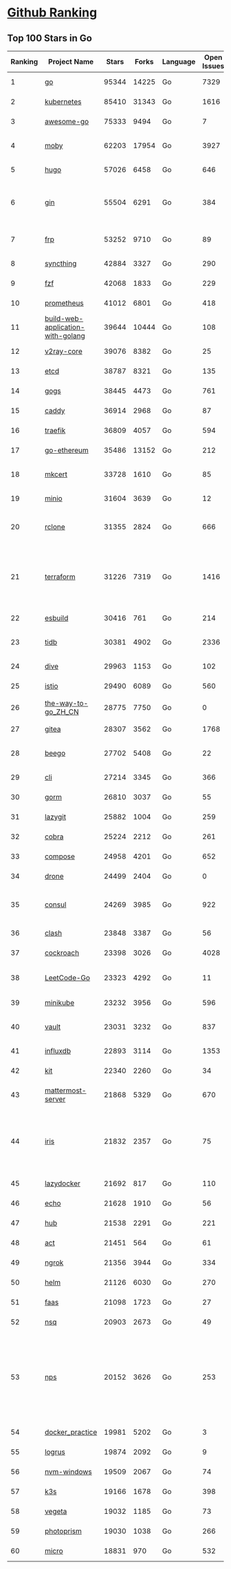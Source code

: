 [Github Ranking](../README.md)
==========

## Top 100 Stars in Go

| Ranking | Project Name | Stars | Forks | Language | Open Issues | Description | Last Commit |
| ------- | ------------ | ----- | ----- | -------- | ----------- | ----------- | ----------- |
| 1 | [go](https://github.com/golang/go) | 95344 | 14225 | Go | 7329 | The Go programming language | 2022-02-14T02:35:07Z |
| 2 | [kubernetes](https://github.com/kubernetes/kubernetes) | 85410 | 31343 | Go | 1616 | Production-Grade Container Scheduling and Management | 2022-02-13T19:09:06Z |
| 3 | [awesome-go](https://github.com/avelino/awesome-go) | 75333 | 9494 | Go | 7 | A curated list of awesome Go frameworks, libraries and software | 2022-02-13T02:31:17Z |
| 4 | [moby](https://github.com/moby/moby) | 62203 | 17954 | Go | 3927 | Moby Project - a collaborative project for the container ecosystem to assemble container-based systems | 2022-02-13T22:56:40Z |
| 5 | [hugo](https://github.com/gohugoio/hugo) | 57026 | 6458 | Go | 646 | The world’s fastest framework for building websites. | 2022-02-13T11:18:36Z |
| 6 | [gin](https://github.com/gin-gonic/gin) | 55504 | 6291 | Go | 384 | Gin is a HTTP web framework written in Go (Golang). It features a Martini-like API with much better performance -- up to 40 times faster. If you need smashing performance, get yourself some Gin. | 2022-02-13T14:48:08Z |
| 7 | [frp](https://github.com/fatedier/frp) | 53252 | 9710 | Go | 89 | A fast reverse proxy to help you expose a local server behind a NAT or firewall to the internet. | 2022-02-09T08:12:12Z |
| 8 | [syncthing](https://github.com/syncthing/syncthing) | 42884 | 3327 | Go | 290 | Open Source Continuous File Synchronization | 2022-02-09T21:21:55Z |
| 9 | [fzf](https://github.com/junegunn/fzf) | 42068 | 1833 | Go | 229 | :cherry_blossom: A command-line fuzzy finder | 2022-02-06T18:44:05Z |
| 10 | [prometheus](https://github.com/prometheus/prometheus) | 41012 | 6801 | Go | 418 | The Prometheus monitoring system and time series database. | 2022-02-13T14:01:23Z |
| 11 | [build-web-application-with-golang](https://github.com/astaxie/build-web-application-with-golang) | 39644 | 10444 | Go | 108 | A golang ebook intro how to build a web with golang | 2022-02-02T03:40:36Z |
| 12 | [v2ray-core](https://github.com/v2ray/v2ray-core) | 39076 | 8382 | Go | 25 | A platform for building proxies to bypass network restrictions. | 2022-02-08T05:58:24Z |
| 13 | [etcd](https://github.com/etcd-io/etcd) | 38787 | 8321 | Go | 135 | Distributed reliable key-value store for the most critical data of a distributed system | 2022-02-13T22:38:58Z |
| 14 | [gogs](https://github.com/gogs/gogs) | 38445 | 4473 | Go | 761 | Gogs is a painless self-hosted Git service | 2022-02-12T09:07:54Z |
| 15 | [caddy](https://github.com/caddyserver/caddy) | 36914 | 2968 | Go | 87 | Fast, multi-platform web server with automatic HTTPS | 2022-02-12T13:07:52Z |
| 16 | [traefik](https://github.com/traefik/traefik) | 36809 | 4057 | Go | 594 | The Cloud Native Application Proxy | 2022-02-11T12:38:36Z |
| 17 | [go-ethereum](https://github.com/ethereum/go-ethereum) | 35486 | 13152 | Go | 212 | Official Go implementation of the Ethereum protocol | 2022-02-13T22:29:00Z |
| 18 | [mkcert](https://github.com/FiloSottile/mkcert) | 33728 | 1610 | Go | 85 | A simple zero-config tool to make locally trusted development certificates with any names you'd like. | 2022-01-15T01:01:54Z |
| 19 | [minio](https://github.com/minio/minio) | 31604 | 3639 | Go | 12 | High Performance, Kubernetes Native Object Storage | 2022-02-14T01:14:18Z |
| 20 | [rclone](https://github.com/rclone/rclone) | 31355 | 2824 | Go | 666 | "rsync for cloud storage" - Google Drive, S3, Dropbox, Backblaze B2, One Drive, Swift, Hubic, Wasabi, Google Cloud Storage, Yandex Files | 2022-02-11T11:04:59Z |
| 21 | [terraform](https://github.com/hashicorp/terraform) | 31226 | 7319 | Go | 1416 | Terraform enables you to safely and predictably create, change, and improve infrastructure. It is an open source tool that codifies APIs into declarative configuration files that can be shared amongst team members, treated as code, edited, reviewed, and versioned. | 2022-02-13T00:24:31Z |
| 22 | [esbuild](https://github.com/evanw/esbuild) | 30416 | 761 | Go | 214 | An extremely fast JavaScript and CSS bundler and minifier | 2022-02-10T04:40:30Z |
| 23 | [tidb](https://github.com/pingcap/tidb) | 30381 | 4902 | Go | 2336 | TiDB is an open source distributed HTAP database compatible with the MySQL protocol  | 2022-02-14T02:35:38Z |
| 24 | [dive](https://github.com/wagoodman/dive) | 29963 | 1153 | Go | 102 | A tool for exploring each layer in a docker image | 2022-02-12T17:47:58Z |
| 25 | [istio](https://github.com/istio/istio) | 29490 | 6089 | Go | 560 | Connect, secure, control, and observe services. | 2022-02-14T02:55:25Z |
| 26 | [the-way-to-go_ZH_CN](https://github.com/unknwon/the-way-to-go_ZH_CN) | 28775 | 7750 | Go | 0 | 《The Way to Go》中文译本，中文正式名《Go 入门指南》 | 2022-02-09T15:13:38Z |
| 27 | [gitea](https://github.com/go-gitea/gitea) | 28307 | 3562 | Go | 1768 | Git with a cup of tea, painless self-hosted git service | 2022-02-14T02:48:10Z |
| 28 | [beego](https://github.com/beego/beego) | 27702 | 5408 | Go | 22 | beego is an open-source, high-performance web framework for the Go programming language. | 2022-02-12T02:22:52Z |
| 29 | [cli](https://github.com/cli/cli) | 27214 | 3345 | Go | 366 | GitHub’s official command line tool | 2022-02-11T17:25:29Z |
| 30 | [gorm](https://github.com/go-gorm/gorm) | 26810 | 3037 | Go | 55 | The fantastic ORM library for Golang, aims to be developer friendly | 2022-02-10T12:23:37Z |
| 31 | [lazygit](https://github.com/jesseduffield/lazygit) | 25882 | 1004 | Go | 259 | simple terminal UI for git commands | 2022-02-13T08:15:25Z |
| 32 | [cobra](https://github.com/spf13/cobra) | 25224 | 2212 | Go | 261 | A Commander for modern Go CLI interactions | 2022-02-02T14:34:36Z |
| 33 | [compose](https://github.com/docker/compose) | 24958 | 4201 | Go | 652 | Define and run multi-container applications with Docker | 2022-02-13T20:39:34Z |
| 34 | [drone](https://github.com/harness/drone) | 24499 | 2404 | Go | 0 | Drone is a Container-Native, Continuous Delivery Platform | 2022-02-10T14:11:49Z |
| 35 | [consul](https://github.com/hashicorp/consul) | 24269 | 3985 | Go | 922 | Consul is a distributed, highly available, and data center aware solution to connect and configure applications across dynamic, distributed infrastructure. | 2022-02-13T11:11:44Z |
| 36 | [clash](https://github.com/Dreamacro/clash) | 23848 | 3387 | Go | 56 | A rule-based tunnel in Go. | 2022-02-13T16:37:38Z |
| 37 | [cockroach](https://github.com/cockroachdb/cockroach) | 23398 | 3026 | Go | 4028 | CockroachDB - the open source, cloud-native distributed SQL database. | 2022-02-14T02:37:13Z |
| 38 | [LeetCode-Go](https://github.com/halfrost/LeetCode-Go) | 23323 | 4292 | Go | 11 | ✅ Solutions to LeetCode by Go, 100% test coverage, runtime beats 100% / LeetCode 题解 | 2022-02-11T10:01:11Z |
| 39 | [minikube](https://github.com/kubernetes/minikube) | 23232 | 3956 | Go | 596 | Run Kubernetes locally | 2022-02-13T10:32:42Z |
| 40 | [vault](https://github.com/hashicorp/vault) | 23031 | 3232 | Go | 837 | A tool for secrets management, encryption as a service, and privileged access management | 2022-02-13T23:43:36Z |
| 41 | [influxdb](https://github.com/influxdata/influxdb) | 22893 | 3114 | Go | 1353 | Scalable datastore for metrics, events, and real-time analytics | 2022-02-11T22:29:06Z |
| 42 | [kit](https://github.com/go-kit/kit) | 22340 | 2260 | Go | 34 | A standard library for microservices. | 2022-02-13T01:41:59Z |
| 43 | [mattermost-server](https://github.com/mattermost/mattermost-server) | 21868 | 5329 | Go | 670 | Mattermost is an open source platform for secure collaboration across the entire software development lifecycle. | 2022-02-13T22:06:07Z |
| 44 | [iris](https://github.com/kataras/iris) | 21832 | 2357 | Go | 75 | The fastest HTTP/2 Go Web Framework. AWS Lambda, gRPC, MVC, Unique Router, Websockets, Sessions, Test suite, Dependency Injection and more. A true successor of expressjs and laravel \| 谢谢 https://github.com/kataras/iris/issues/1329 \| | 2022-01-22T23:21:32Z |
| 45 | [lazydocker](https://github.com/jesseduffield/lazydocker) | 21692 | 817 | Go | 110 | The lazier way to manage everything docker | 2022-02-09T03:10:14Z |
| 46 | [echo](https://github.com/labstack/echo) | 21628 | 1910 | Go | 56 | High performance, minimalist Go web framework | 2022-02-04T02:46:23Z |
| 47 | [hub](https://github.com/github/hub) | 21538 | 2291 | Go | 221 | A command-line tool that makes git easier to use with GitHub. | 2022-02-10T13:52:28Z |
| 48 | [act](https://github.com/nektos/act) | 21451 | 564 | Go | 61 | Run your GitHub Actions locally 🚀 | 2022-02-14T02:11:36Z |
| 49 | [ngrok](https://github.com/inconshreveable/ngrok) | 21356 | 3944 | Go | 334 | Introspected tunnels to localhost | 2021-12-16T15:44:31Z |
| 50 | [helm](https://github.com/helm/helm) | 21126 | 6030 | Go | 270 | The Kubernetes Package Manager | 2022-02-12T14:56:07Z |
| 51 | [faas](https://github.com/openfaas/faas) | 21098 | 1723 | Go | 27 | OpenFaaS - Serverless Functions Made Simple | 2022-02-12T11:41:17Z |
| 52 | [nsq](https://github.com/nsqio/nsq) | 20903 | 2673 | Go | 49 | A realtime distributed messaging platform | 2022-01-06T05:16:54Z |
| 53 | [nps](https://github.com/ehang-io/nps) | 20152 | 3626 | Go | 253 | 一款轻量级、高性能、功能强大的内网穿透代理服务器。支持tcp、udp、socks5、http等几乎所有流量转发，可用来访问内网网站、本地支付接口调试、ssh访问、远程桌面，内网dns解析、内网socks5代理等等……，并带有功能强大的web管理端。a lightweight, high-performance, powerful intranet penetration proxy server, with a powerful web management terminal. | 2022-01-23T10:48:35Z |
| 54 | [docker_practice](https://github.com/yeasy/docker_practice) | 19981 | 5202 | Go | 3 | Learn and understand Docker technologies, with real DevOps practice! | 2022-02-12T03:09:57Z |
| 55 | [logrus](https://github.com/sirupsen/logrus) | 19874 | 2092 | Go | 9 | Structured, pluggable logging for Go. | 2022-01-29T15:11:06Z |
| 56 | [nvm-windows](https://github.com/coreybutler/nvm-windows) | 19509 | 2067 | Go | 74 | A node.js version management utility for Windows. Ironically written in Go. | 2022-02-01T19:33:47Z |
| 57 | [k3s](https://github.com/k3s-io/k3s) | 19166 | 1678 | Go | 398 | Lightweight Kubernetes | 2022-02-11T23:52:11Z |
| 58 | [vegeta](https://github.com/tsenart/vegeta) | 19032 | 1185 | Go | 73 | HTTP load testing tool and library. It's over 9000! | 2021-09-23T13:14:57Z |
| 59 | [photoprism](https://github.com/photoprism/photoprism) | 19030 | 1038 | Go | 266 | Photos App powered by Go and Google TensorFlow 🌈 ✨ | 2022-02-13T18:35:14Z |
| 60 | [micro](https://github.com/zyedidia/micro) | 18831 | 970 | Go | 532 | A modern and intuitive terminal-based text editor | 2022-02-11T22:15:36Z |

